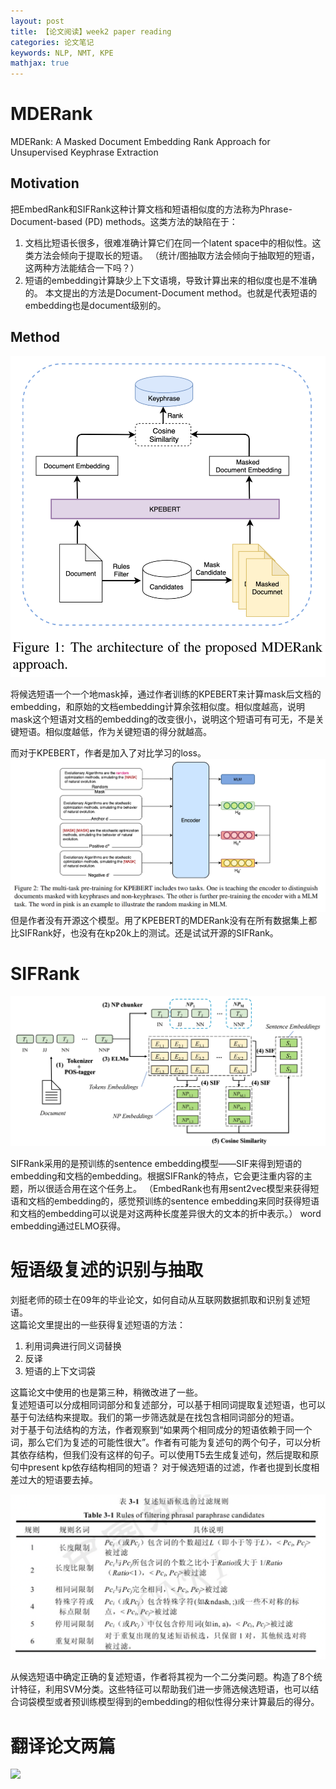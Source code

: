```yaml
---
layout: post
title: 【论文阅读】week2 paper reading
categories: 论文笔记
keywords: NLP, NMT, KPE
mathjax: true
---
```




# MDERank

MDERank: A Masked Document Embedding Rank Approach for Unsupervised Keyphrase Extraction  


## Motivation
把EmbedRank和SIFRank这种计算文档和短语相似度的方法称为Phrase-Document-based (PD) methods。这类方法的缺陷在于：
1. 文档比短语长很多，很难准确计算它们在同一个latent space中的相似性。这类方法会倾向于提取长的短语。
（统计/图抽取方法会倾向于抽取短的短语，这两种方法能结合一下吗？）
2. 短语的embedding计算缺少上下文语境，导致计算出来的相似度也是不准确的。
本文提出的方法是Document-Document method。也就是代表短语的embedding也是document级别的。

## Method

![](/images/blog/mderank.png)

将候选短语一个一个地mask掉，通过作者训练的KPEBERT来计算mask后文档的embedding，和原始的文档embedding计算余弦相似度。相似度越高，说明mask这个短语对文档的embedding的改变很小，说明这个短语可有可无，不是关键短语。相似度越低，作为关键短语的得分就越高。

而对于KPEBERT，作者是加入了对比学习的loss。
![](/images/blog/KPEBERT.png)
但是作者没有开源这个模型。用了KPEBERT的MDERank没有在所有数据集上都比SIFRank好，也没有在kp20k上的测试。还是试试开源的SIFRank。

# SIFRank


![](/images/blog/sifrank.png)

SIFRank采用的是预训练的sentence embedding模型——SIF来得到短语的embedding和文档的embedding。根据SIFRank的特点，它会更注重内容的主题，所以很适合用在这个任务上。
（EmbedRank也有用sent2vec模型来获得短语和文档的embedding的，感觉预训练的sentence embedding来同时获得短语和文档的embedding可以说是对这两种长度差异很大的文本的折中表示。）
word embedding通过ELMO获得。





# 短语级复述的识别与抽取

刘挺老师的硕士在09年的毕业论文，如何自动从互联网数据抓取和识别复述短语。  
这篇论文里提出的一些获得复述短语的方法：
1. 利用词典进行同义词替换
2. 反译
3. 短语的上下文词袋

这篇论文中使用的也是第三种，稍微改进了一些。  
复述短语可以分成相同词部分和复述部分，可以基于相同词提取复述短语，也可以基于句法结构来提取。我们的第一步筛选就是在找包含相同词部分的短语。  
对于基于句法结构的方法，作者观察到“如果两个相同成分的短语依赖于同一个词，那么它们为复述的可能性很大”。作者有可能为复述句的两个句子，可以分析其依存结构，但我们没有这样的句子。可以使用T5去生成复述句，然后提取和原句中present kp依存结构相同的短语？
对于候选短语的过滤，作者也提到长度相差过大的短语要去掉。

![](/images/blog/phrase_filter.png)

从候选短语中确定正确的复述短语，作者将其视为一个二分类问题。构造了8个统计特征，利用SVM分类。这些特征可以帮助我们进一步筛选候选短语，也可以结合词袋模型或者预训练模型得到的embedding的相似性得分来计算最后的得分。

<!-- 1. 短语串相似特征
    1. 词长比特征。len(a)/len(b) 当len(a)<len(b)
    2. 词编辑距离特征。本文对编辑距离用短语的长度做了进一步优化：$F_{wed}(s,t)=\frac{dist(s,t)}{(m+n)/2}$
    3. 词重叠特征。$F_{sw}(s,t)=\frac{overlap(s,t)}{(m+n)/2}$ -->

# 翻译论文两篇

![](/images/blog/week2_nmt2.png)

<!-- ## 【NIPS22】Refining Low-Resource Unsupervised Translation by Language Disentanglement of Multilingual Model -->

<!-- ### Motivation

在对低资源语种做无监督翻译时，总是需要一些高资源的语言counterpart。虽然这些高资源语言可以帮助低资源语言翻译的启动，但是语言之间的差异会影响低资源语言翻译性能的进一步提高。并且语言越多，模型效果就越差。
作者从预训练的无监督多语言模型理顺一些无关的语言。

### Method

#### 新的FFN结构


#### 四阶段

### Method

## 【ICML21】Cross-model Back-translated Distillation for Unsupervised Machine Translation

### Motivation

在UNMT中，back translation提供了diverse data，但这种方法似乎到了性能提升的瓶颈阶段。本文提出一种新的（another level）提供diverse data的方法，是以往方法（iterative back translation 和 denosing auto- encoding for language modeling 所缺的）

### Method

UMT的三个principal分别为：model initialization, language
modeling ( denoising auto-encoding, DAE) and iterative back-translation (IBT). 第一点可以用训好的翻译模型对UMT模型初始化，也可以用预训练模型。后面两个都是 data diversification 过程。但随着模型训练时间的变化，这两种方法对效果的提升逐渐平缓。作者觉得这两种方法到达了瓶颈，于是提出了一种新的 data diversification 过程：Cross-model Back-translated Distillation (CBD)。  

需要两个双向的UMT模型。
1. 一个模型从s翻译到t
2. 另一个模型从t翻译到s
3. 前两步的数据组合起来蒸馏出一个有监督模型 -->

